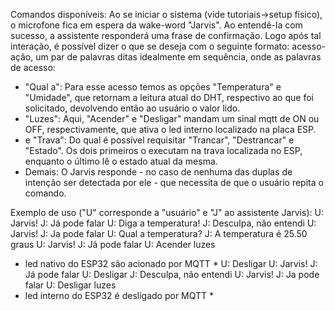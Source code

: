 Comandos disponíveis:
Ao se iniciar o sistema (vide tutoriais->setup físico), o microfone fica em espera da wake-word "Jarvis". Ao entendê-la com sucesso, a assistente responderá
uma frase de confirmação. Logo após tal interação, é possível dizer o que se deseja com o seguinte formato: acesso-ação, um par de palavras ditas idealmente
em sequência, onde as palavras de acesso:
* "Qual a":
    Para esse acesso temos as opções "Temperatura" e "Umidade", que retornam a leitura atual do DHT, respectivo ao que foi solicitado, devolvendo então ao
    usuário o valor lido.
* "Luzes":
    Aqui, "Acender" e "Desligar" mandam um sinal mqtt de ON ou OFF, respectivamente, que ativa o led interno localizado na placa ESP.
* e "Trava":
    Do qual é possível requisitar "Trancar", "Destrancar" e "Estado". Os dois primeiros o executam na trava localizada no ESP,
    enquanto o último lê o estado atual da mesma.
* Demais:
    O Jarvis responde - no caso de nenhuma das duplas de intenção ser detectada por ele - que necessita de que o usuário repita o comando.
    
Exemplo de uso ("U" corresponde a "usuário" e "J" ao assistente Jarvis):
U: Jarvis!
J: Já pode falar
U: Diga a temperatura!
J: Desculpa, não entendi
U: Jarvis!
J: Ja pode falar
U: Qual a temperatura?
J: A temperatura é 25.50 graus
U: Jarvis!
J: Já pode falar
U: Acender luzes
* led nativo do ESP32 são acionado por MQTT *
U: Desligar
U: Jarvis!
J: Já pode falar
U: Desligar
J: Desculpa, não entendi
U: Jarvis!
J: Ja pode falar
U: Desligar luzes
* led interno do ESP32 é desligado por MQTT *
